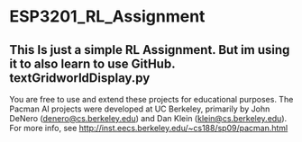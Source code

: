 # ESP3201_RL_Assignment
This Is just a simple RL Assignment. But im using it to also learn to use GitHub.
textGridworldDisplay.py
-----------------------
You are free to use and extend these projects for educational
purposes. The Pacman AI projects were developed at UC Berkeley, primarily by
John DeNero (denero@cs.berkeley.edu) and Dan Klein (klein@cs.berkeley.edu).
For more info, see http://inst.eecs.berkeley.edu/~cs188/sp09/pacman.html
